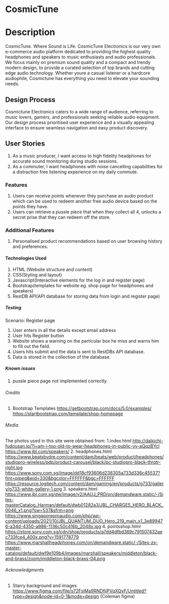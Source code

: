 # CosmicTune
# Description
CosmicTune. Where Sound is Life. CosmicTune Electronics is our very own e-commerce audio platform dedicated to providing the highest quality headphones and speakers to music enthusiasts and audio professionals. We focus mainly on premium sound quality and a compact and trendy modern design, to provide a curated selection of top brands and cutting edge audio technology. Whether youre a casual listener or a hardcore audiophile, Cosmictune has everything you need to elevate your sounding needs.
## Design Process
Cosmictune Electronics caters to a wide range of audience, referring to music lovers, gamers, and professionals seeking reliable audio equipment. Our design process prioritised user experience and a visually appealing interface to ensure seamless navigation and easy product discovery.
## User Stories
1. As a music producer, I want access to high fidelity headphones for accurate sound monitoring during studio sessions.
2. As a commuter, I want headphones with noise cancelling capabilities for a distraction free listening experience on my daily commute.

### Features
1. Users can receive points whenever they purchase an audio product which can be used to redeem another free audio device based on the points they have.
2. Users can retrieve a pussle piece that when they collect all 4, unlocks a secret prise that they can redeem off the store.
### Additional Features 
1. Personalised product recommendations based on user browsing history and preferences.

#### Technologies Used
1. HTML (Website structure and content)
2. CSS(Styling and layout)
3. Javascript(Interactive elements for the log in and register page)
4. Bootstrap(templates for website eg. shop page for headphones and speakers)
5. RestDB API(API database for storing data from login and register page)
##### Testing
Scenario: Register page
1. User enters in all the details except email address
2. User hits Register button
3. Website shows a warning on the particular box he miss and warns him to fill out the field.
4. Users hits submit and the data is sent to RestDBs API database.
5. Data is stored in the collection of the database.
##### Known issues
1. pussle piece page not implemented correctly.

###### Credits
1. Bootstrap Templates
https://getbootstrap.com/docs/5.0/examples/
https://startbootstrap.com/template/shop-homepage

###### Media
The photos used in this site were obtained from:
1.index.html
http://daikichi-fudousan.jp/?i=am-i-too-old-to-wear-headphones-in-public-yy-aQqzBYcl
https://www.jbl.com/speakers/
2. headphones.html
https://www.beatsbydre.com/content/dam/beats/web/product/headphones/studiopro-wireless/pdp/product-carousel/black/pc-studiopro-black-thrqtr-right.jpg
https://www.sony.com.sg/image/dd18cf93606d238305a733d336c45537?fmt=pjpeg&wid=330&bgcolor=FFFFFF&bgc=FFFFFF
https://resource.logitech.com/content/dam/gaming/en/products/g733/gallery/g733-white-gallery-1.png
3. speakers.html
https://www.jbl.com.sg/dw/image/v2/AAUJ_PRD/on/demandware.static/-/Sites-masterCatalog_Harman/default/dwb01282a3/JBL_CHARGE5_HERO_BLACK_0046_x1.png?sw=537&sfrm=png
https://www.singaporeproaudio.com/php/wp-content/uploads/2021/10/JBL_QUANTUM_DUO_Hero_219_main_x1_3e899476-a34d-4350-a986-1136c50c416b_2048x.jpg
4. pointsshop.html
https://store.sony.com.sg/cdn/shop/products/a7dd4dfbd369c791507432aec733fce4_400x.png?v=1591778779
https://www.marshallheadphones.com/on/demandware.static/-/Sites-zs-master-catalog/default/dwf9e109b4/images/marshall/speakers/middleton/black-and-brass/zoom/middleton-black-brass-04.png



###### Acknowledgments
1. Starry background and images
https://www.figma.com/file/s72FsjMa9RNDfjiPVqXQvF/Untitled?type=design&node-id=0-1&mode=design (Coleman figma)
